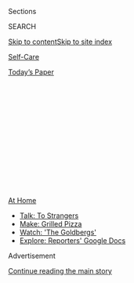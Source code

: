 <div id="app">

<div>

<div>

<div>

<div class="NYTAppHideMasthead css-1q2w90k e1suatyy0">

<div class="section css-ui9rw0 e1suatyy2">

<div class="css-eph4ug er09x8g0">

<div class="css-6n7j50">

</div>

<span class="css-1dv1kvn">Sections</span>

<div class="css-10488qs">

<span class="css-1dv1kvn">SEARCH</span>

</div>

[Skip to content](#site-content)[Skip to site
index](#site-index)

</div>

<div id="masthead-section-label" class="css-1wr3we4 eaxe0e00">

[Self-Care](https://www.nytimes3xbfgragh.onion/section/style/self-care/)

</div>

<div class="css-10698na e1huz5gh0">

</div>

</div>

<div id="masthead-bar-one" class="section hasLinks css-15hmgas e1csuq9d3">

<div class="css-uqyvli e1csuq9d0">

</div>

<div class="css-1uqjmks e1csuq9d1">

</div>

<div class="css-9e9ivx">

[](https://myaccount.nytimes3xbfgragh.onion/auth/login?response_type=cookie&client_id=vi)

</div>

<div class="css-1bvtpon e1csuq9d2">

[Today’s
Paper](https://www.nytimes3xbfgragh.onion/section/todayspaper)

</div>

</div>

</div>

</div>

<div data-aria-hidden="false">

<div id="site-content" data-role="main">

<div>

<div class="css-1aor85t" style="opacity:0.000000001;z-index:-1;visibility:hidden">

<div class="css-1hqnpie">

<div class="css-epjblv">

<span class="css-17xtcya">[Self-Care](/section/style/self-care/)</span><span class="css-x15j1o">|</span><span class="css-fwqvlz">Clickety
Clack, Press-On Nails Are
Back</span>

</div>

<div class="css-k008qs">

<div class="css-1iwv8en">

<span class="css-18z7m18"></span>

<div>

</div>

</div>

<span class="css-1n6z4y">https://nyti.ms/3k5jJwB</span>

<div class="css-1705lsu">

<div class="css-4xjgmj">

<div class="css-4skfbu" data-role="toolbar" data-aria-label="Social Media Share buttons, Save button, and Comments Panel with current comment count" data-testid="share-tools">

  - 
  - 
  - 
  - 
    
    <div class="css-6n7j50">
    
    </div>

  - 

</div>

</div>

</div>

</div>

</div>

</div>

<div id="NYT_TOP_BANNER_REGION" class="css-13pd83m">

<div>

<div id="maps-athome-menu" class="section interactive-content interactive-size-medium css-1edisqu">

<div class="css-17ih8de interactive-body">

<div class="at-home-nav__innerContainer">

<div class="at-home-nav__title">

[At
Home](https://www.nytimes3xbfgragh.onion/spotlight/at-home?action=click&pgtype=Article&state=default&region=TOP_BANNER&context=at_home_menu)

</div>

  - [Talk: To
    Strangers](https://www.nytimes3xbfgragh.onion/2020/08/03/well/family/the-benefits-of-talking-to-strangers.html?action=click&pgtype=Article&state=default&region=TOP_BANNER&context=at_home_menu)
  - [Make: Grilled
    Pizza](https://www.nytimes3xbfgragh.onion/2020/08/01/at-home/coronavirus-make-pizza-on-a-grill.html?action=click&pgtype=Article&state=default&region=TOP_BANNER&context=at_home_menu)
  - [Watch: 'The
    Goldbergs'](https://www.nytimes3xbfgragh.onion/2020/07/31/arts/television/goldbergs-abc-stream.html?action=click&pgtype=Article&state=default&region=TOP_BANNER&context=at_home_menu)
  - [Explore: Reporters' Google
    Docs](https://www.nytimes3xbfgragh.onion/interactive/2020/at-home/even-more-reporters-editors-diaries-lists-recommendations.html?action=click&pgtype=Article&state=default&region=TOP_BANNER&context=at_home_menu)

</div>

</div>

</div>

</div>

</div>

<div id="top-wrapper" class="css-1sy8kpn">

<div id="top-slug" class="css-l9onyx">

Advertisement

</div>

[Continue reading the main
story](#after-top)

<div class="ad top-wrapper" style="text-align:center;height:100%;display:block;min-height:250px">

<div id="top" class="place-ad" data-position="top" data-size-key="top">

</div>

</div>

<div id="after-top">

</div>

</div>

<div>

<div id="sponsor-wrapper" class="css-1hyfx7x">

<div id="sponsor-slug" class="css-19vbshk">

Supported by

</div>

[Continue reading the main
story](#after-sponsor)

<div id="sponsor" class="ad sponsor-wrapper" style="text-align:center;height:100%;display:block">

</div>

<div id="after-sponsor">

</div>

</div>

<div class="css-186x18t">

</div>

<div class="css-1vkm6nb ehdk2mb0">

# Clickety Clack, Press-On Nails Are Back

</div>

The onetime ’80s mass-market cheapie has gotten an artisanal upgrade —
just in time for quarantine home manicures.

<div class="css-79elbk" data-testid="photoviewer-wrapper">

<div class="css-z3e15g" data-testid="photoviewer-wrapper-hidden">

</div>

<div class="css-1a48zt4 ehw59r15" data-testid="photoviewer-children">

![<span class="css-16f3y1r e13ogyst0" data-aria-hidden="true">Flower
power: A customer receives fancy press-on nails at the Vanity Projects
salon in
Manhattan. </span><span class="css-cnj6d5 e1z0qqy90" itemprop="copyrightHolder"><span class="css-1ly73wi e1tej78p0">Credit...</span><span><span>Caroline
Tompkins for The New York
Times</span></span></span>](https://static01.graylady3jvrrxbe.onion/images/2020/08/06/fashion/04PRESSONNAILS4/merlin_175247874_7c5f95ca-9e44-470b-8231-2ad3e2b6e01a-articleLarge.jpg?quality=75&auto=webp&disable=upscale)

</div>

</div>

<div class="css-18e8msd">

<div class="css-vp77d3 epjyd6m0">

<div class="css-1baulvz">

By <span class="css-1baulvz last-byline" itemprop="name">Jackie
Snow</span>

</div>

</div>

  - 
    
    <div class="css-ld3wwf e16638kd2">
    
    Aug. 4,
    2020
    
    </div>

  - 
    
    <div class="css-4xjgmj">
    
    <div class="css-d8bdto" data-role="toolbar" data-aria-label="Social Media Share buttons, Save button, and Comments Panel with current comment count" data-testid="share-tools">
    
      - 
      - 
      - 
      - 
        
        <div class="css-6n7j50">
        
        </div>
    
      - 
    
    </div>
    
    </div>

</div>

</div>

<div class="section meteredContent css-1r7ky0e" name="articleBody" itemprop="articleBody">

<div class="css-1fanzo5 StoryBodyCompanionColumn">

<div class="css-53u6y8">

Yewande Moore used to get an acrylic overlay with a gel-polish manicure
every couple of weeks before coronavirus hit. But when Ohio, where she
lives in Athens, shut down salons, she went to Walmart to get tools to
take her nails off, not knowing when she could get them done again.

There, taking a look at the press-on nails in the beauty aisle, Ms.
Moore, 32, who works with student leaders at a nearby university, had an
idea.

“I love doing my nails so much,” she said. “I’m going to offer it to
other people.”

Ms. Moore took her stimulus check and invested in supplies to start a
press-on nail business. After painting some sets and building a website,
she introduced [Nail Candy](https://nailcandypressons.squarespace.com/)
to the world on June 2 and said she has sold about 125 nail sets. While
some customers seem to be pros at putting on press-ons, she gets plenty
of questions about how to put them on correctly.

“There are a lot of people trying it for the first time who probably
never would have tried it before,” she said.

</div>

</div>

<div class="css-1fanzo5 StoryBodyCompanionColumn">

<div class="css-53u6y8">

Along with other nonessential businesses, nail salons closed across the
country when the first stay-at-home orders came down in March. It left
nail salon workers out of work and people that are used to having their
nails done without access to a cherished grooming ritual.

Press-on nails last had a big moment in the clickety-clack-typewriter
1980s, with ads from a brand called Lee (“easy on, easy off”).

</div>

</div>

<div class="css-cfo9c3">

</div>

<div class="css-1fanzo5 StoryBodyCompanionColumn">

<div class="css-53u6y8">

Now, more salons, independent creators and customers are selling
press-on nails as a way to still have nice-looking manicures in the era
of social distancing. The nails can cost as little as $8 from a retailer
to at least $160 for a customized set with [Frida Kahlo-inspired
art](https://www.etsy.com/listing/788328318/unique-frida-kahlo-inspired-nails-luxury?ref=shop_home_active_1&frs=1).

</div>

</div>

<div class="css-1fanzo5 StoryBodyCompanionColumn">

<div class="css-53u6y8">

It’s usually cheaper than a salon, where a set of acrylics, as they’re
known there, can cost from $60 to more than $200 for custom art, and
that doesn’t include a tip. Press-ons may fall off more than acrylics
put on in a salon, but kits usually send enough glue to reattach any
errant nail.

</div>

</div>

<div class="css-79elbk" data-testid="photoviewer-wrapper">

<div class="css-z3e15g" data-testid="photoviewer-wrapper-hidden">

</div>

<div class="css-1a48zt4 ehw59r15" data-testid="photoviewer-children">

![<span class="css-16f3y1r e13ogyst0" data-aria-hidden="true">Gold
fingers: Vanity Projects’ press-on nail sets for home
use.</span><span class="css-cnj6d5 e1z0qqy90" itemprop="copyrightHolder"><span class="css-1ly73wi e1tej78p0">Credit...</span><span>Caroline
Tompkins for The New York
Times</span></span>](https://static01.graylady3jvrrxbe.onion/images/2020/08/04/fashion/04PRESSONNAILS2/merlin_175247919_f7784e0d-dbcd-4a35-9f13-f2c7074b6c76-articleLarge.jpg?quality=75&auto=webp&disable=upscale)

</div>

</div>

<div class="css-1fanzo5 StoryBodyCompanionColumn">

<div class="css-53u6y8">

Even as states open back up, safety is still a concern for some
costumers. Charlotte Brubeck, a laid-off restaurant worker in Boynton
Beach, Fla., was getting her nails done regularly in a salon, with
press-ons something she’d do for specific outfits on occasions like
Halloween.

Ms. Brubeck, 26, turned to press-ons while the salons were closed but
doesn’t plan to go back, even though her local spot has been open for a
few weeks. Despite the fact that press-ons aren’t as durable as her
normal style, she said it’s worth it.

“I spend about $7 to $8 on a box of press-ons versus $35-plus on a fresh
manicure, and I don’t have to leave my house,” Ms. Brubeck said. “During
a health pandemic when most people are out of work and need to stay
home, that to me is all the info you need to see how much better
press-ons are than a salon manicure.”

Vanity Projects, which has salons in New York and Miami, hadn’t sold
press-ons before the pandemic until its owner Rita Pinto started paying
her workers to paint sets in May. The salons advertised them on
Instagram and has sold 200 sets, also called tips, which Ms. Pinto, 45,
said has helped keep the company in business.

“The tips have been a saving grace,” she said.

During previous periods of economic uncertainty, the beauty sector has
historically seen an increase in sales of small luxury purchases in what
was named by Leonard Lauder the “lipstick effect.” These little
indulgences can make people feel better without blowing a budget.

</div>

</div>

<div class="css-1fanzo5 StoryBodyCompanionColumn">

<div class="css-53u6y8">

This crisis is different than past recessions, however, with people
quarantining and with fewer occasions to dress up. It has left salons
scrambling for ideas.

“We aren’t pandemic-proof, but we are recession-proof,” Ms. Pinto
said.

</div>

</div>

<div class="css-79elbk" data-testid="photoviewer-wrapper">

<div class="css-z3e15g" data-testid="photoviewer-wrapper-hidden">

</div>

<div class="css-1a48zt4 ehw59r15" data-testid="photoviewer-children">

<div class="css-1xdhyk6 erfvjey0">

<span class="css-1ly73wi e1tej78p0">Image</span>

<div class="css-zjzyr8">

<div data-testid="lazyimage-container" style="height:257.77777777777777px">

</div>

</div>

</div>

<span class="css-16f3y1r e13ogyst0" data-aria-hidden="true">Social-distancing
butterfly: blue and black design on shiny beige
nails.</span><span class="css-cnj6d5 e1z0qqy90" itemprop="copyrightHolder"><span class="css-1ly73wi e1tej78p0">Credit...</span><span>Caroline
Tompkins for The New York Times</span></span>

</div>

</div>

<div class="css-1fanzo5 StoryBodyCompanionColumn">

<div class="css-53u6y8">

Fortunately, press-on nails have gotten nicer in the last decade, with
most sets lasting two to three weeks and coming in different shapes and
lengths. Before the pandemic, [Jennifer
Lopez](https://www.instyle.com/beauty/nails/best-press-on-nails-tips-jennifer-lopez-manicurist)
and [Alexandria
Ocasio-Cortez](https://www.allure.com/story/alexandria-ocasio-cortez-impress-press-on-manicure-amtrak)
had worn press-ons, with [Ariana
Grande](https://www.allure.com/story/ariana-grande-milky-press-on-nails)
and
[Chrissy](https://www.allure.com/story/chrissy-teigen-press-on-nails-at-home)Teigen
joining them over the last few months. Influencers are also getting
attached, with Whitney Simmons, a YouTube fitness influencer, singing
press-ons’ praises.

“I am a full-blown convert to press-on nails, I never saw this day
coming,” Ms. Simmons says in a
YouTube[video](https://www.youtube.com/watch?v=3h61TWqyD4s) posted in
June. “My nail salon opened back up on May 1, and I have not gone back.”

</div>

</div>

<div class="css-cfo9c3">

</div>

<div class="css-1fanzo5 StoryBodyCompanionColumn">

<div class="css-53u6y8">

But customers new to doing their nails need to be wary and listen to
what professionals say when it comes to putting fake nails on and taking
them off, according to Morgan Dixon, who owns the M.A.D. nail salon in
New Orleans. Ms. Dixon is also the lead manicurist for the television
show “Claws,” a TNT comedy-drama series set in a nail salon.

</div>

</div>

<div class="css-1fanzo5 StoryBodyCompanionColumn">

<div class="css-53u6y8">

A natural nail can be damaged if a press-on is put on top of a gel
manicure, or if ripped off without the right process.

“Just like any other beauty product,” Ms. Dixon, 29, said. “You want to
make sure you aren’t doing anything harmful to yourself.”

She predicted that the at-home press-on passion will likely continue
after the pandemic now that people have seen the possibilities and lower
prices. Still, she doesn’t see the in-person experience going away
forever.

“I honestly love that I can sit down with someone where you can feel
like you’re getting a therapy session too,” Ms. Dixon said. “You’re
paying for more than just throwing nails on.”

</div>

</div>

</div>

<div>

</div>

<div>

</div>

<div>

</div>

<div>

<div id="bottom-wrapper" class="css-1ede5it">

<div id="bottom-slug" class="css-l9onyx">

Advertisement

</div>

[Continue reading the main
story](#after-bottom)

<div id="bottom" class="ad bottom-wrapper" style="text-align:center;height:100%;display:block;min-height:90px">

</div>

<div id="after-bottom">

</div>

</div>

</div>

</div>

</div>

## Site Index

<div>

</div>

## Site Information Navigation

  - [© <span>2020</span> <span>The New York Times
    Company</span>](https://help.nytimes3xbfgragh.onion/hc/en-us/articles/115014792127-Copyright-notice)

<!-- end list -->

  - [NYTCo](https://www.nytco.com/)
  - [Contact
    Us](https://help.nytimes3xbfgragh.onion/hc/en-us/articles/115015385887-Contact-Us)
  - [Work with us](https://www.nytco.com/careers/)
  - [Advertise](https://nytmediakit.com/)
  - [T Brand Studio](http://www.tbrandstudio.com/)
  - [Your Ad
    Choices](https://www.nytimes3xbfgragh.onion/privacy/cookie-policy#how-do-i-manage-trackers)
  - [Privacy](https://www.nytimes3xbfgragh.onion/privacy)
  - [Terms of
    Service](https://help.nytimes3xbfgragh.onion/hc/en-us/articles/115014893428-Terms-of-service)
  - [Terms of
    Sale](https://help.nytimes3xbfgragh.onion/hc/en-us/articles/115014893968-Terms-of-sale)
  - [Site
    Map](https://spiderbites.nytimes3xbfgragh.onion)
  - [Help](https://help.nytimes3xbfgragh.onion/hc/en-us)
  - [Subscriptions](https://www.nytimes3xbfgragh.onion/subscription?campaignId=37WXW)

</div>

</div>

</div>

</div>
